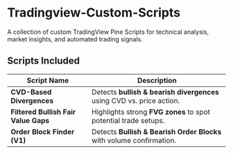# Tradingview-Custom-Scripts

A collection of custom TradingView Pine Scripts for technical analysis, market insights, and automated trading signals.

## Scripts Included

| Script Name                          | Description                                                           |
| ------------------------------------ | --------------------------------------------------------------------- |
| **CVD-Based Divergences**            | Detects **bullish & bearish divergences** using CVD vs. price action. |
| **Filtered Bullish Fair Value Gaps** | Highlights strong **FVG zones** to spot potential trade setups.       |
| **Order Block Finder (V1)**          | Detects **Bullish & Bearish Order Blocks** with volume confirmation.  |